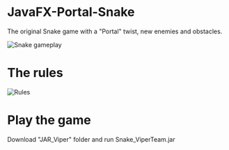 # JavaFX-Portal-Snake

The original Snake game with a "Portal" twist, new enemies and obstacles.

![Snake gameplay](https://i.ibb.co/6FmTFGf/snake-game.jpg)


# The rules

![Rules](https://i.ibb.co/C5Q51FY/snake-help.jpg)

# Play the game
Download "JAR_Viper" folder and run Snake_ViperTeam.jar

